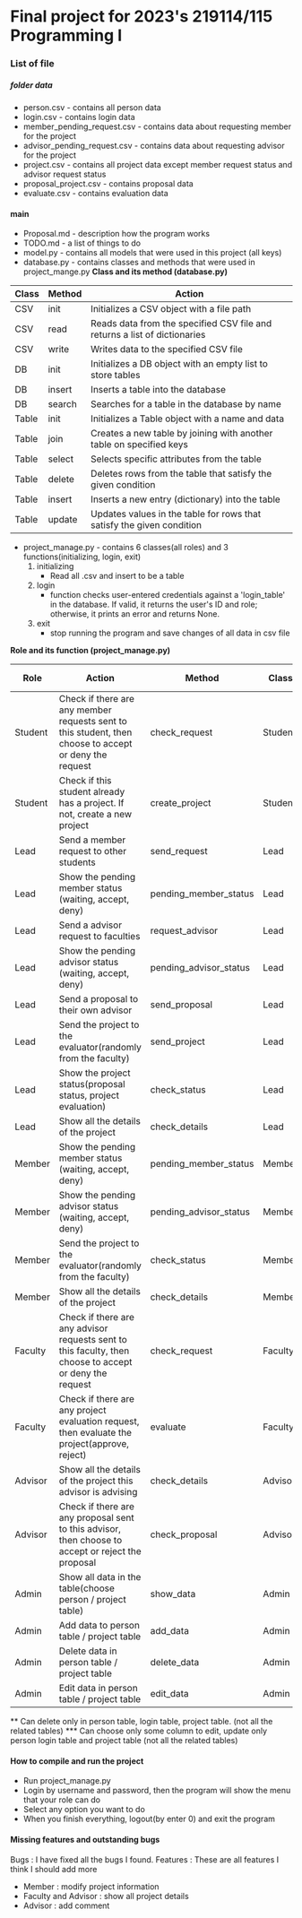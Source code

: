 # Final project for 2023's 219114/115 Programming I

### List of file

##### folder data

- person.csv - contains all person data
- login.csv - contains login data
- member_pending_request.csv - contains data about requesting member for the project
- advisor_pending_request.csv - contains data about requesting advisor for the project
- project.csv - contains all project data except member request status and advisor request status
- proposal_project.csv - contains proposal data
- evaluate.csv - contains evaluation data

#### main

- Proposal.md - description how the program works
- TODO.md - a list of things to do
- model.py - contains all models that were used in this project (all keys)
- database.py - contains classes and methods that were used in project_mange.py
**Class and its method (database.py)**

| Class | Method | Action                                                                    |
|-------|--------|---------------------------------------------------------------------------|
| CSV   | init   | Initializes a CSV object with a file path                                 |
| CSV   | read   | Reads data from the specified CSV file and returns a list of dictionaries |
| CSV   | write  | Writes data to the specified CSV file                                     |
| DB    | init   | Initializes a DB object with an empty list to store tables                |
| DB    | insert | Inserts a table into the database                                         |
| DB    | search | Searches for a table in the database by name                              |
| Table | init   | Initializes a Table object with a name and data                           |
| Table | join   | Creates a new table by joining with another table on specified keys       |
| Table | select | Selects specific attributes from the table                                |
| Table | delete | Deletes rows from the table that satisfy the given condition              |
| Table | insert | Inserts a new entry (dictionary) into the table                           |
| Table | update | Updates values in the table for rows that satisfy the given condition     |


- project_manage.py - contains 6 classes(all roles) and 3 functions(initializing, login, exit)
  1. initializing
     - Read all .csv and insert to be a table
  2. login
     -  function checks user-entered credentials against a 'login_table' in the database. If valid, it returns the user's ID and role; otherwise, it prints an error and returns None.
  3. exit
     - stop running the program and save changes of all data in csv file

**Role and its function (project_manage.py)**

| Role    | Action                                                                                                  | Method                 | Class   | Completion Percentage |
|---------|---------------------------------------------------------------------------------------------------------|------------------------|---------|-----------------------|
| Student | Check if there are any member requests sent to this student, then choose to accept or deny the request  | check_request          | Student | 100%                  |
| Student | Check if this student already has a project. If not, create a new project                               | create_project         | Student | 100%                  |
| Lead    | Send a member request to other students                                                                 | send_request           | Lead    | 100%                  |
| Lead    | Show the pending member status (waiting, accept, deny)                                                  | pending_member_status  | Lead    | 100%                  |
| Lead    | Send a advisor request to faculties                                                                     | request_advisor        | Lead    | 100%                  |
| Lead    | Show the pending advisor status (waiting, accept, deny)                                                 | pending_advisor_status | Lead    | 100%                  |
| Lead    | Send a proposal to their own advisor                                                                    | send_proposal          | Lead    | 100%                  |
| Lead    | Send the project to the evaluator(randomly from the faculty)                                            | send_project           | Lead    | 100%                  |
| Lead    | Show the project status(proposal status, project evaluation)                                            | check_status           | Lead    | 100%                  |
| Lead    | Show all the details of the project                                                                     | check_details          | Lead    | 100%                  |
| Member  | Show the pending member status (waiting, accept, deny)                                                  | pending_member_status  | Member  | 100%                  |
| Member  | Show the pending advisor status (waiting, accept, deny)                                                 | pending_advisor_status | Member  | 100%                  |
| Member  | Send the project to the evaluator(randomly from the faculty)                                            | check_status           | Member  | 100%                  |
| Member  | Show all the details of the project                                                                     | check_details          | Member  | 100%                  |
| Faculty | Check if there are any advisor requests sent to this faculty, then choose to accept or deny the request | check_request          | Faculty | 100%                  |
| Faculty | Check if there are any project evaluation request, then evaluate the project(approve, reject)           | evaluate               | Faculty | 100%                  |
| Advisor | Show all the details of the project this advisor is advising                                            | check_details          | Advisor | 100%                  |
| Advisor | Check if there are any proposal sent to this advisor, then choose to accept or reject the proposal      | check_proposal         | Advisor | 100%                  |
| Admin   | Show all data in the table(choose person / project table)                                               | show_data              | Admin   | 100%                  |
| Admin   | Add data to person table / project table                                                                | add_data               | Admin   | 100%                  |
| Admin   | Delete data in person table / project table                                                             | delete_data            | Admin   | 75%   **              |
| Admin   | Edit data in  person table / project table                                                              | edit_data              | Admin   | 75%   ***             |

** Can delete only in person table, login table, project table. (not all the related tables)
*** Can choose only some column to edit, update only person login table and project table (not all the related tables)


#### How to compile and run the project
- Run project_manage.py
- Login by username and password, then the program will show the menu that your role can do
- Select any option you want to do
- When you finish everything, logout(by enter 0) and exit the program


#### Missing features and outstanding bugs

Bugs : I have fixed all the bugs I found.
Features : These are all features I think I should add more
- Member : modify project information
- Faculty and Advisor : show all project details
- Advisor : add comment
